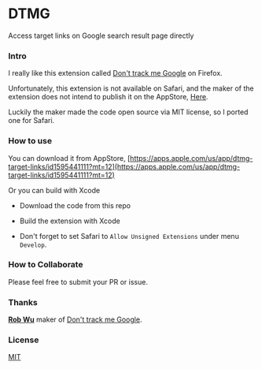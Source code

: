 DTMG
===
Access target links on Google search result page directly

### Intro

I really like this extension called [Don't track me Google](https://addons.mozilla.org/en-US/firefox/addon/dont-track-me-google1/) on Firefox. 

Unfortunately, this extension is not available on Safari, and the maker of the extension does not intend to publish it on the AppStore, [Here](https://github.com/Rob--W/dont-track-me-google/issues/46).

Luckily the maker made the code open source via MIT license, so I ported one for Safari.

### How to use

You can download it from AppStore, [https://apps.apple.com/us/app/dtmg-target-links/id1595441111?mt=12](https://apps.apple.com/us/app/dtmg-target-links/id1595441111?mt=12)

Or you can build with Xcode

- Download the code from this repo

- Build the extension with Xcode

- Don't forget to set Safari to `Allow Unsigned Extensions` under menu `Develop`.

### How to Collaborate

Please feel free to submit your PR or issue.

### Thanks

**[Rob Wu](https://github.com/Rob--W)** maker of [Don't track me Google](https://addons.mozilla.org/en-US/firefox/addon/dont-track-me-google1/).

### License

[MIT](https://tourcoder.com/mit)
